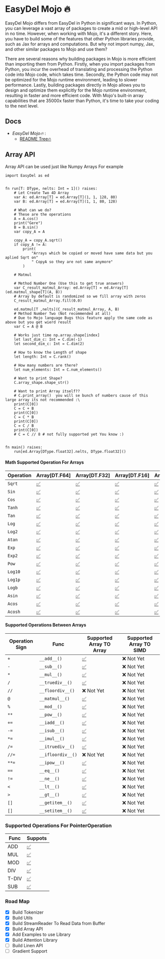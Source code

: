 # EasyDel Mojo 🔥

EasyDel Mojo differs from EasyDel in Python in significant ways. In Python, you can leverage a vast array of packages to create a mid or high-level API in no time. However, when working with Mojo, it's a different story. Here, you have to build some of the features that other Python libraries provide, such as Jax for arrays and computations. But why not import numpy, Jax, and other similar packages to Mojo and use them?

There are several reasons why building packages in Mojo is more efficient than importing them from Python. Firstly, when you import packages from Python, you incur the overhead of translating and processing the Python code into Mojo code, which takes time. Secondly, the Python code may not be optimized for the Mojo runtime environment, leading to slower performance. Lastly, building packages directly in Mojo allows you to design and optimize them explicitly for the Mojo runtime environment, resulting in faster and more efficient code. With Mojo's built-in array capabilities that are 35000x faster than Python, it's time to take your coding to the next level.

## Docs

* _EasyDel Mojo🔥_ :
  * [README Tree🔥](https://erfanzar.github.io/EasyDeL/lib/mojo)

## Array API

Array API can be used just like Numpy Arrays For example

```mojo
import EasyDel as ed


fn run[T: DType, nelts: Int = 1]() raises:
    # Let Create Two 4D Array
    var A: ed.Array[T] = ed.Array[T](1, 1, 128, 80)
    var B: ed.Array[T] = ed.Array[T](1, 1, 80, 128)

    # What can we do?
    # These are the operations
    A = A.cos()
    print("Gere")
    B = B.sin()
    var copy_A = A

    copy_A = copy_A.sqrt()
    if copy_A != A:
        print(
            "Arrays which be copied or moved have same data but you aplied Sqrt on"
            " CopyA so they are not same anymore"
        )

    # Matmul

    # Method Number One (Use this to get true answers)
    var C_result_matmul_Array: ed.Array[T] = ed.Array[T](ed.matmul_shape[T](A, B))
    # Array by default is randomized so we fill array with zeros
    C_result_matmul_Array.fill(0.0)

    ed.matmul[T ,nelts](C_result_matmul_Array, A, B)
    # Method Number Two (Not recommended at all)
    # Due to Mojo language Bugs this feature apply the same code as above but you get wierd result
    var C = A @ B

    # Works just time np.array.shape[index]
    let last_dim_c: Int = C.dim(-1)
    let second_dim_c: Int = C.dim(2)

    # How to know the Length of shape
    let length: Int = C.rank()

    # How many numbers are there?
    let num_elements: Int = C.num_elements()

    # Want to print Shape?
    C.array_shape.shape_str()

    # Want to print Array itself??
    # C.print_array()  you will se bunch of numbers cause of this large array its not recommended :\
    print(C[0])
    C = C + B
    print(C[0])
    C = C * B
    print(C[0])
    C = C / B
    print(C[0])
    # C = C // 8 # not fully supported yet You know :)
  

fn main() raises:
    run[ed.Array[DType.float32].nelts, DType.float32]()

```

#### Math Supported Operation For Arrays

| Operation | Array[DT.F64]                               | Array[DT.F32]                               | Array[DT.F16]                               | Array[DT.BF16]                              |
| --------- | ------------------------------------------- | ------------------------------------------- | ------------------------------------------- | ------------------------------------------- |
| `Sqrt`  | [✅](https://emojipedia.org/check-mark-button) | [✅](https://emojipedia.org/check-mark-button) | [✅](https://emojipedia.org/check-mark-button) | [✅](https://emojipedia.org/check-mark-button) |
| `Sin`   | [✅](https://emojipedia.org/check-mark-button) | [✅](https://emojipedia.org/check-mark-button) | [✅](https://emojipedia.org/check-mark-button) | [✅](https://emojipedia.org/check-mark-button) |
| `Cos`   | [✅](https://emojipedia.org/check-mark-button) | [✅](https://emojipedia.org/check-mark-button) | [✅](https://emojipedia.org/check-mark-button) | [✅](https://emojipedia.org/check-mark-button) |
| `Tanh`  | [✅](https://emojipedia.org/check-mark-button) | [✅](https://emojipedia.org/check-mark-button) | [✅](https://emojipedia.org/check-mark-button) | [✅](https://emojipedia.org/check-mark-button) |
| `Tan`   | [✅](https://emojipedia.org/check-mark-button) | [✅](https://emojipedia.org/check-mark-button) | [✅](https://emojipedia.org/check-mark-button) | [✅](https://emojipedia.org/check-mark-button) |
| `Log`   | [✅](https://emojipedia.org/check-mark-button) | [✅](https://emojipedia.org/check-mark-button) | [✅](https://emojipedia.org/check-mark-button) | [✅](https://emojipedia.org/check-mark-button) |
| `Log2`  | [✅](https://emojipedia.org/check-mark-button) | [✅](https://emojipedia.org/check-mark-button) | [✅](https://emojipedia.org/check-mark-button) | [✅](https://emojipedia.org/check-mark-button) |
| `Atan`  | [✅](https://emojipedia.org/check-mark-button) | [✅](https://emojipedia.org/check-mark-button) | [✅](https://emojipedia.org/check-mark-button) | [✅](https://emojipedia.org/check-mark-button) |
| `Exp`   | [✅](https://emojipedia.org/check-mark-button) | [✅](https://emojipedia.org/check-mark-button) | [✅](https://emojipedia.org/check-mark-button) | [✅](https://emojipedia.org/check-mark-button) |
| `Exp2`  | [✅](https://emojipedia.org/check-mark-button) | [✅](https://emojipedia.org/check-mark-button) | [✅](https://emojipedia.org/check-mark-button) | [✅](https://emojipedia.org/check-mark-button) |
| `Pow`   | [✅](https://emojipedia.org/check-mark-button) | [✅](https://emojipedia.org/check-mark-button) | [✅](https://emojipedia.org/check-mark-button) | [✅](https://emojipedia.org/check-mark-button) |
| `Log10` | [✅](https://emojipedia.org/check-mark-button) | [✅](https://emojipedia.org/check-mark-button) | [✅](https://emojipedia.org/check-mark-button) | [✅](https://emojipedia.org/check-mark-button) |
| `Log1p` | [✅](https://emojipedia.org/check-mark-button) | [✅](https://emojipedia.org/check-mark-button) | [✅](https://emojipedia.org/check-mark-button) | [✅](https://emojipedia.org/check-mark-button) |
| `Logb`  | [✅](https://emojipedia.org/check-mark-button) | [✅](https://emojipedia.org/check-mark-button) | [✅](https://emojipedia.org/check-mark-button) | [✅](https://emojipedia.org/check-mark-button) |
| `Asin`  | [✅](https://emojipedia.org/check-mark-button) | [✅](https://emojipedia.org/check-mark-button) | [✅](https://emojipedia.org/check-mark-button) | [✅](https://emojipedia.org/check-mark-button) |
| `Acos`  | [✅](https://emojipedia.org/check-mark-button) | [✅](https://emojipedia.org/check-mark-button) | [✅](https://emojipedia.org/check-mark-button) | [✅](https://emojipedia.org/check-mark-button) |
| `Acosh` | [✅](https://emojipedia.org/check-mark-button) | [✅](https://emojipedia.org/check-mark-button) | [✅](https://emojipedia.org/check-mark-button) | [✅](https://emojipedia.org/check-mark-button) |

#### Supported Operations Between Arrays

| Operation Sign | Func                | Supported Array TO Array                    | Supported Array TO SIMD |
| -------------- | ------------------- | ------------------------------------------- | ----------------------- |
| `+`          | `__add__()`       | [✅](https://emojipedia.org/check-mark-button) | ❌ Not Yet              |
| `-`          | `__sub__()`       | [✅](https://emojipedia.org/check-mark-button) | ❌ Not Yet              |
| `*`          | `__mul__()`       | [✅](https://emojipedia.org/check-mark-button) | ❌ Not Yet              |
| `/`          | `__truediv__()`   | [✅](https://emojipedia.org/check-mark-button) | ❌ Not Yet             |
| `//`         | `__floordiv__()`  | ❌ Not Yet                                 | ❌ Not Yet             |
| `@`          | `__matmul__()`    | [✅](https://emojipedia.org/check-mark-button) | ❌ Not Yet             |
| `%`          | `__mod__()`       | [✅](https://emojipedia.org/check-mark-button) | ❌ Not Yet             |
| `**`         | `__pow__()`       | [✅](https://emojipedia.org/check-mark-button) | ❌ Not Yet             |
| `+=`         | `__iadd__()`      | [✅](https://emojipedia.org/check-mark-button) | ❌ Not Yet             |
| `-=`         | `__isub__()`      | [✅](https://emojipedia.org/check-mark-button) | ❌ Not Yet             |
| `*=`         | `__imul__()`      | [✅](https://emojipedia.org/check-mark-button) | ❌ Not Yet             |
| `/=`         | `__itruediv__()`  | [✅](https://emojipedia.org/check-mark-button) | ❌ Not Yet             |
| `//=`        | `__ifloordiv__()` | ❌ Not Yet                                 | ❌ Not Yet             |
| `**=`        | `__ipow__()`      | [✅](https://emojipedia.org/check-mark-button) | ❌ Not Yet             |
| `==`         | `__eq__()`        | [✅](https://emojipedia.org/check-mark-button) | ❌ Not Yet             |
| `!=`         | `__ne__()`        | [✅](https://emojipedia.org/check-mark-button) | ❌ Not Yet             |
| `<`          | `__lt__()`        | [✅](https://emojipedia.org/check-mark-button) | ❌ Not Yet             |
| `>`          | `__gt__()`        | [✅](https://emojipedia.org/check-mark-button) | ❌ Not Yet             |
| `[]`         | `__getitem__()`   | [✅](https://emojipedia.org/check-mark-button) | ❌ Not Yet             |
| `[]`         | `__setitem__()`   | [✅](https://emojipedia.org/check-mark-button) | ❌ Not Yet             |



### Supported Operations For PointerOperation

| Func  | Suppots                                     |
| ----- | ------------------------------------------- |
| ADD   | [✅](https://emojipedia.org/check-mark-button) |
| MUL   | [✅](https://emojipedia.org/check-mark-button) |
| MOD   | [✅](https://emojipedia.org/check-mark-button) |
| DIV   | [✅](https://emojipedia.org/check-mark-button) |
| T-DIV | [✅](https://emojipedia.org/check-mark-button) |
| SUB   | [✅](https://emojipedia.org/check-mark-button) |

### Road Map

* [X] Build Tokenizer
* [X] Build Utils
* [X] Build StreamReader To Read Data from Buffer
* [X] Build Array API
* [X] Add Examples to use Library
* [X] Build Attention Library
* [ ] Build Linen API
* [ ] Gradient Support
